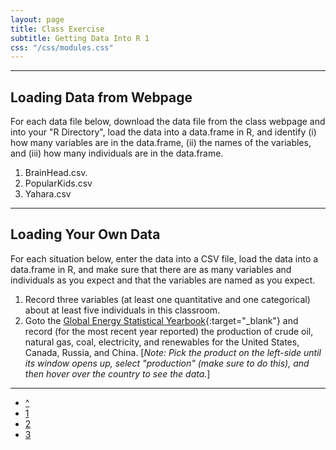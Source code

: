 ```yaml
---
layout: page
title: Class Exercise
subtitle: Getting Data Into R 1
css: "/css/modules.css"
---
```


----

## Loading Data from Webpage
For each data file below, download the data file from the class webpage and into your "R Directory", load the data into a data.frame in R, and identify (i) how many variables are in the data.frame, (ii) the names of the variables, and (iii) how many individuals are in the data.frame.

1. BrainHead.csv.
1. PopularKids.csv
1. Yahara.csv

----

## Loading Your Own Data
For each situation below, enter the data into a CSV file, load the data into a data.frame in R, and make sure that there are as many variables and individuals as you expect and that the variables are named as you expect.

1. Record three variables (at least one quantitative and one categorical) about at least five individuals in this classroom.
1. Goto the [Global Energy Statistical Yearbook](https://yearbook.enerdata.net/){:target="_blank"} and record (for the most recent year reported) the production of crude oil, natural gas, coal, electricity, and renewables for the United States, Canada, Russia, and China. [*Note: Pick the product on the left-side until its window opens up, select "production" (make sure to do this), and then hover over the country to see the data.*]

----

<div class="text-center">
<ul class="pagination pagination-lg">
  <li><a href="index.html">^</a></li>
  <li class="active"><a href="#">1</a></li>
  <li><a href="CE2.html">2</a></li>
  <li><a href="CE3.html">3</a></li>
</ul>

